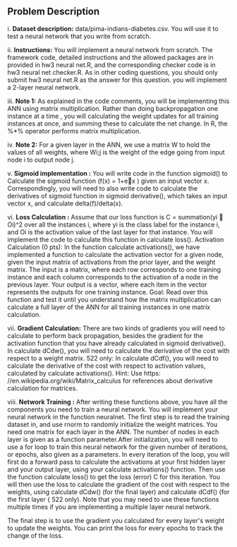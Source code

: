 ## Problem Description

i. **Dataset description:** data/pima-indians-diabetes.csv. You will use it to test a neural network that you write from scratch.  

ii. **Instructions:** You will implement a neural network from scratch. The framework code, detailed instructions and the allowed packages are in provided in hw3 neural net.R, 
and the corresponding checker code is in hw3 neural net checker.R. As in other coding questions, you should only submit hw3 neural net.R as the answer for this question. 
you will implement a 2-layer neural network.   

iii. **Note 1:** As explained in the code comments, you will be implementing this ANN using matrix multiplication. Rather than doing backpropagation one instance at a 
time , you will calculating the weight updates for all training instances at once, and summing these to calculate the net change. In R, the %*% operator performs matrix 
multiplication.    

iv. **Note 2:** For a given layer in the ANN, we use a matrix W to hold the values of all weights, where Wi;j is the weight of the edge going from input node i to output node j.

v. **Sigmoid implementation :** You will write code in the function sigmoid() to Calculate the sigmoid function (f(x) = 1+e􀀀x ) given an input vector x. Correspondingly, you 
will need to also write code to calculate the derivatives of sigmoid function in sigmoid derivative(), which takes an input vector x, and calculate delta(f)/delta(x).  

vi. **Loss Calculation :** Assume that our loss function is C = summation(yi 􀀀 Oi)^2 over all the instances i, where yi is the class label for the instance i, and Oi is 
the activation value of the last layer for that instance. You will implement the code to calculate this function in calculate loss(). Activation Calculation (0 pts): In the function calculate activations(), 
we have implemented a function to calculate the activation vector for a given node, given the input matrix of activations from the prior layer, and the weight matrix. The input is a matrix, where each
row corresponds to one training instance and each column corresponds to the activation of a node in the previous layer. Your output is a vector, where each item in the vector represents
the outputs for one training instance. Goal: Read over this function and test it until you understand how the matrix multiplication can calculate a full layer of the ANN for all training
instances in one matrix calculation.

vii. **Gradient Calculation:** There are two kinds of gradients you will need to calculate to perform back propagation, besides the gradient for the activation
function that you have already calculated in sigmoid derivative(). In calculate dCdw(), you will need to calculate the derivative of the cost with respect to a weight matrix. 522
only: In calculate dCdf(), you will need to calculate the derivative of the cost with respect to activation values, calculated by calculate activations(). Hint: Use https:
//en.wikipedia.org/wiki/Matrix_calculus for references about derivative calculation for matrices.

viii. **Network Training :** After writing these functions above, you have all the components you need to train a neural network. You will implement your
neural network in the function neuralnet. The first step is to read the training dataset in, and use rnorm to randomly initialize the weight matrices. You need one matrix for each layer in the
ANN. The number of nodes in each layer is given as a function parameter.After initialization, you will need to use a for loop to train this neural network for the given
number of iterations, or epochs, also given as a parameters. In every iteration of the loop, you will first do a forward pass to calculate the activations at your 
first hidden layer and your output layer, using your calculate activations() function. Then use the function calculate loss() to get the loss (error) C for this iteration.
You will then use the loss to calculate the gradient of the cost with respect to the weights, using calculate dCdw() (for the final layer) and calculate dCdf() (for the first layer { 522
only). Note that you may need to use these functions multiple times if you are implementing a multiple layer neural network. 

The final step is to use the gradient you calculated for every  layer's weight to update the weights. You can print the loss for every epochs to track the change of the loss.